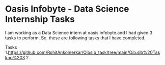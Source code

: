 # Oasis Infobyte - Data Science Internship Tasks
I am working as a Data Science intern at oasis infobyte.and I had given 3 tasks to perform. So, these are following  tasks that I have completed.

Tasks
1.https://github.com/RohitAnkolnerkar/Oibsib_task/tree/main/Oib.sib%20Taskno%203
2.

